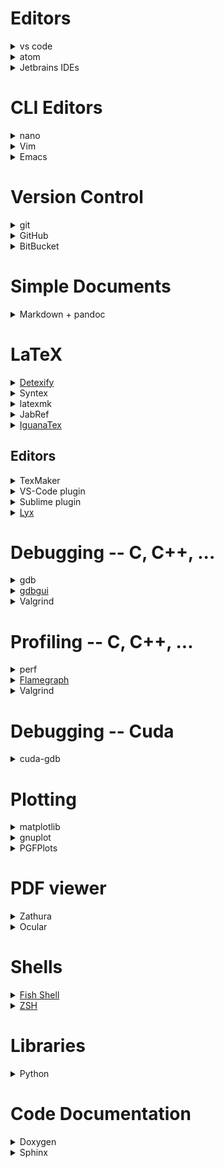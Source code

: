 # Editors

<details><summary>vs code</summary>
</details>

<details><summary>atom</summary>
</details>

<details><summary>Jetbrains IDEs</summary>
Kostenpflichtige IDE für Java, Python, C, C++, PHP.

 * Es gibt eine kostenlose [Studentenversion](https://www.jetbrains.com/student/).

</details>

# CLI Editors

<details><summary>nano</summary>
Die am einfachsten zu benutzende Option. Mit selbsterklärender Benutzung.
</details>

<details><summary>Vim</summary>
Komplexerer Command Line Editor mit komplexerer Bedinung aber extrem vielen Features. Am Anfang sollte man sich ein Vim-Cheat-Sheet googeln.
</details>

<details><summary>Emacs</summary>
Komplexerer Command Line Editor mit komplexerer Bedinung aber extrem vielen Features. Am Anfang sollte man sich ein Emacs-Cheat-Sheet googeln.
</details>

# Version Control

<details><summary>git</summary>

 * Das [Git Book](https://git-scm.com/book/en/v2) ist ein guter Startpunkt.
 * `git gui` um Commits zu erstellen und `gitk` um die History anzuschauen.

</details>

<details><summary>GitHub</summary>
Host für Git-Repositories.

 * Wenn man sich einen Studenten Account zulegt, kann man auch private Repos machen.

</details>

<details><summary>BitBucket</summary>
Kostenlose alternative zu GitHub mit privaten Repositories.
</details>

# Simple Documents

<details><summary>Markdown + pandoc</summary>
Good for writing pdf documents quickly. Not as nice as LaTeX but good enough for exercises.

 * Can compile markdown to pdf, html and many others.
 * Allows inline html, latex, latex formulas, ...

</details>

# LaTeX

<details><summary><a href="http://detexify.kirelabs.org/classify.html">Detexify</a></summary>
Male das Symbol das du brauchst und Detexify sagt dir den LaTeX-Befehl und das zugehörige Package.
</details>

<details><summary>Syntex</summary>
Wenn man LaTeX mit der Option `--synctex=1` kompiliert, wird eine `*.synctex.gz` Datei erstellt, die die Vorwärts- und Rückwärtssuche ermöglicht. Das heißt konkret, dass man im Editor bzw. PDF/PS/DVI-Viewer, der das unterstützt, durch Strg + Klick auf eine Stelle, jeweils zu der selben Stelle im anderen Programm kommt.
</details>

<details><summary>latexmk</summary>
Perl-Skript das automatisch die nötige Anzahl an Schritten für Index, BibTeX/Biber, Referenzen, etc. ausführt.

 * Die Option `Option -pvc` bewirkt automatisch eine kontinuierliche Vorschau.

</details>

<details><summary>JabRef</summary>
Tool zum Verwalten von Literatur für Latex auf Basis von BibTeX. Man kann suchen, PDFs verknüpfen und Zusammenfassungen schreiben.
</details>

<details><summary><a href="http://www.jonathanleroux.org/software/iguanatex/">IguanaTex</a></summary>
Plugin für PowerPoint um Latex-Formeln direkt einzubinden.
</details>

## Editors

<details><summary>TexMaker</summary>
</details>

<details><summary>VS-Code plugin</summary>
</details>

<details><summary>Sublime plugin</summary>

 * LaTeXTools
 * LaTeX-cwl

</details>

<details><summary><a href="https://www.lyx.org/Screenshots">Lyx</a></summary>
WYSIWYM Editor für Dokumente. Formeln werden direkt (fast) so gesetzt wie sie später aussehen. Verwendet intern LaTeX und kann auch den LaTeX Code exportieren.  Mit ein paar wenigen Shortcuts kann man sehr schell mathematische Formeln schreiben (z.B. `Alt-M G A` für Alpha (also "Alt Math Greek Alpha"), oder `Alt-M I` für Integrale).

 * Mit `Strg-L` kann man inline LaTeX schreiben, wenn der Editor bestimmte Funktionen nicht unterstützt.

</details>

# Debugging -- C, C++, ...

<details><summary>gdb</summary>

 * You can modify the _startup script_ `~/.gdbinit`. There exists various init files to support _colored output_ ([copy this file in the init file](https://github.com/RAttab/dotfiles/blob/master/colors.gdb)) and many other other features.
 * If you want to debug a program wich takes _command line arguments_ you can pass them like `gdb --args program param1 param2`.
 * You can print the first three elements of _arrays_ using `p *ptr@3`. If you have a 3x2 matrix you can also use `p *ptr@3@2` which will give a clearer structure to the output than `p *ptr@6`.

</details>

<details><summary><a href="https://gdbgui.com/screenshots.html">gdbgui</a></summary>
"Browser-based debugger for C, C++, go, rust, and more"
</details>

<details><summary>Valgrind</summary>
Useful if you have hard to find _memory bugs_ when gdb doesen't catch them or doesen't give any useful information. Examples are _double free_-bugs, bughs which corrupted the allocator meta data (in this case you might get an error the next time you try to allocate any new memory) or reading _uninitialized memory_.

 * You can use the flag `valgrind --track-origine=yes` to make valgrind track and report where you allocated uninitialized memory.
 * Besides memory checks with the default `--tool=memcheck` there also exist many other tools. E.g. `--tool=cachegrind` wich compute _cache misses_ for the instruction cache and memory chache.
 * Warning: valgrind will make you program run really slow.

</details>

# Profiling -- C, C++, ...

<details><summary>perf</summary>
</details>

<details><summary><a href="http://www.brendangregg.com/flamegraphs.html">Flamegraph</a></summary>

Nice way to [visually present](http://www.brendangregg.com/FlameGraphs/cpuflamegraphs.html) the results of `perf`.

 * There also exists a [module](https://github.com/evanhempel/python-flamegraph) for python.

</details>

<details><summary>Valgrind</summary>

 * For measuring _cache misses_. See the valgrind section in 'Debugging'

</details>

# Debugging -- Cuda

<details><summary>cuda-gdb</summary>
Gdb with cuda extension. You can also set _breakpoints in kernels_ and switch between threads to inspect the variables.

 * To check for _invalid memory addresses_, you can use `set cuda memcheck on` to enable something like `valgrind --tool=memcheck` for cuda
 * TODO: problem with breakpoints on gpu connected to display.

</details>

# Plotting

<details><summary>matplotlib</summary>
Python library for plotting.
</details>

<details><summary>gnuplot</summary>
Language especially for plotting. Can export to many formats including png, svg, latex.

 * You can use the init file `.gnuplot` to run code or set settings startup
 * Can fit arbitrary parameters to compute a function to approximate the data points.
 * You can also plot data using the output of shell commands: `plot '< python gen_data.py'` or `plot '< sed -n "s/^# //p" file'` or even with pipes `plot '< cat data/* | sed -n "s#re=\(.*\)#\1#p"'`

</details>

<details><summary>PGFPlots</summary>
Package um direkt in LaTeX Plots aus CSV Datein zu erstellen. Unterstützt unter anderem Graphen, Diagramme, Boxplots und 3D-Plots.

 * Es gibt auch viele high-level Funkionen wie Schleifen und Zufallszahlen.
 * Langsam bei vielen Plots. Um das häufige neuberechnen der Plots zu umgehen, kann man aber die Plots in einem externen File anlegen, als PDF compilieren, und dann mittels `\includegraphics{...}` wieder einbinden.
 * Kann auch gnuplot zum Plotten verwenden.

</details>

# PDF viewer

<details><summary>Zathura</summary>
</details>

<details><summary>Ocular</summary>
</details>

# Shells

<details><summary><a href="https://fishshell.com/docs/current/tutorial.html">Fish Shell</a></summary>
Shell mit Autocompletion und vielen weiteren Features.
</details>

<details><summary><a href="https://github.com/robbyrussell/oh-my-zsh">ZSH</a></summary>
Shell mit Autocompletion und vielen weiteren Features.
</details>

# Libraries

<details><summary>Python</summary>

 * Numpy für effizientere Array/Vector/Matrix-Berechnungen.
 * [Scipy](https://docs.scipy.org/doc/scipy/reference/index.html) bietet viele nützliche Algorithmen für z.B. Lineare Algrabra, FFT und Optimierung.
 * Sympy for smybolisches Rechnen, Integrieren, Differenzieren.
 * Matplotlib zum plotten.

</details>

# Code Documentation

<details><summary>Doxygen</summary>
</details>

<details><summary>Sphinx</summary>
</details>

